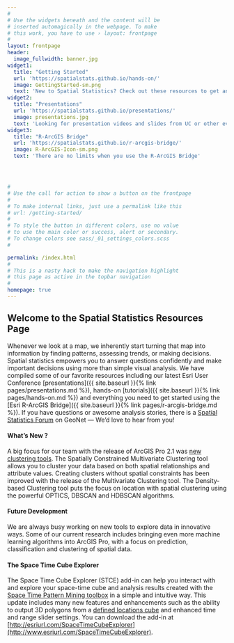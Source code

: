 ```yaml
---
#
# Use the widgets beneath and the content will be
# inserted automagically in the webpage. To make
# this work, you have to use › layout: frontpage
#
layout: frontpage
header:
  image_fullwidth: banner.jpg
widget1:
  title: "Getting Started"
  url: 'https://spatialstats.github.io/hands-on/'
  image: GettingStarted-sm.png
  text: 'New to Spatial Statistics? Check out these resources to get an overview of what we offer'
widget2:
  title: "Presentations"
  url: 'https://spatialstats.github.io/presentations/'
  image: presentations.jpg
  text: 'Looking for presentation videos and slides from UC or other events?'
widget3:
  title: "R-ArcGIS Bridge"
  url: 'https://spatialstats.github.io/r-arcgis-bridge/'
  image: R-ArcGIS-Icon-sm.png
  text: 'There are no limits when you use the R-ArcGIS Bridge'




#
# Use the call for action to show a button on the frontpage
#
# To make internal links, just use a permalink like this
# url: /getting-started/
#
# To style the button in different colors, use no value
# to use the main color or success, alert or secondary.
# To change colors see sass/_01_settings_colors.scss
#

permalink: /index.html
#
# This is a nasty hack to make the navigation highlight
# this page as active in the topbar navigation
#
homepage: true
---
```


## Welcome to the Spatial Statistics Resources Page



Whenever we look at a map, we inherently start turning that map into information by finding patterns, assessing trends, or making decisions. Spatial statistics empowers you to answer questions confidently and make important decisions using more than simple visual analysis. We have compiled some of our favorite resources including our latest Esri User Conference [presentations]({{ site.baseurl }}{% link pages/presentations.md %}), hands-on [tutorials]({{ site.baseurl }}{% link pages/hands-on.md %}) and everything you need to get started using the [Esri R-ArcGIS Bridge]({{ site.baseurl }}{% link pages/r-arcgis-bridge.md %}). If you have questions or awesome analysis stories, there is a [Spatial Statistics Forum](https://community.esri.com/community/gis/analysis/spatial-statistics) on GeoNet — We’d love to hear from you!

#### What’s New ?

A big focus for our team with the release of ArcGIS Pro 2.1 was [new clustering tools](https://blogs.esri.com/esri/arcgis/2018/01/22/pro-2-1-new-clustering-tools/). The Spatially Constrained Multivariate Clustering tool allows you to cluster your data based on both spatial relationships and attribute values. Creating clusters without spatial constraints has been improved with the release of the Multivariate Clustering tool. The Density-based Clustering tool puts the focus on location with spatial clustering using the powerful OPTICS, DBSCAN and HDBSCAN algorithms. 

#### Future Development

We are always busy working on new tools to explore data in innovative ways. Some of our current research includes bringing even more machine learning algorithms into ArcGIS Pro, with a focus on prediction, classification and clustering of spatial data. 

#### The Space Time Cube Explorer
The Space Time Cube Explorer (STCE) add-in can help you interact with and explore your space-time cube and analysis results created with the [Space Time Pattern Mining toolbox](http://pro.arcgis.com/en/pro-app/tool-reference/space-time-pattern-mining/an-overview-of-the-space-time-pattern-mining-toolbox.htm) in a simple and intuitive way.  This update includes many new features and enhancements such as the ability to output 3D polygons from a [defined locations cube](http://pro.arcgis.com/en/pro-app/tool-reference/space-time-pattern-mining/createcubefromdefinedlocations.htm) and enhanced time and range slider settings. You can download the add-in at [http://esriurl.com/SpaceTimeCubeExplorer](http://www.esriurl.com/SpaceTimeCubeExplorer).


